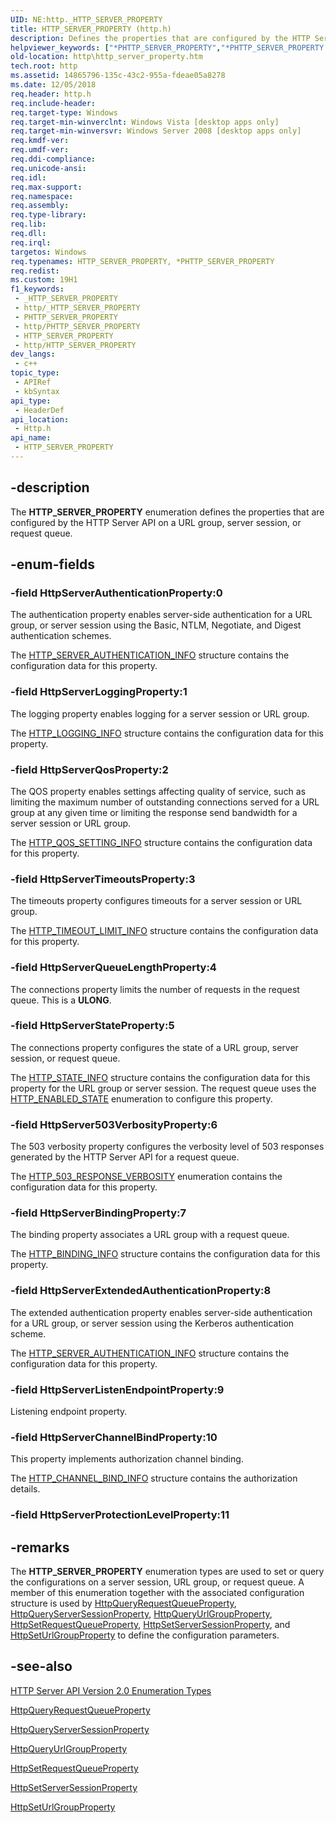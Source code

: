 ```yaml
---
UID: NE:http._HTTP_SERVER_PROPERTY
title: HTTP_SERVER_PROPERTY (http.h)
description: Defines the properties that are configured by the HTTP Server API on a URL group, server session, or request queue.
helpviewer_keywords: ["*PHTTP_SERVER_PROPERTY","*PHTTP_SERVER_PROPERTY enumeration [HTTP]","HTTP_SERVER_PROPERTY","HTTP_SERVER_PROPERTY enumeration [HTTP]","HttpServer503VerbosityProperty","HttpServerAuthenticationProperty","HttpServerBindingProperty","HttpServerChannelBindProperty","HttpServerExtendedAuthenticationProperty","HttpServerListenEndpointProperty","HttpServerLoggingProperty","HttpServerQosProperty","HttpServerQueueLengthProperty","HttpServerStateProperty","HttpServerTimeoutsProperty","http.http_server_property","http/*PHTTP_SERVER_PROPERTY","http/HTTP_SERVER_PROPERTY","http/HttpServer503VerbosityProperty","http/HttpServerAuthenticationProperty","http/HttpServerBindingProperty","http/HttpServerChannelBindProperty","http/HttpServerExtendedAuthenticationProperty","http/HttpServerListenEndpointProperty","http/HttpServerLoggingProperty","http/HttpServerQosProperty","http/HttpServerQueueLengthProperty","http/HttpServerStateProperty","http/HttpServerTimeoutsProperty"]
old-location: http\http_server_property.htm
tech.root: http
ms.assetid: 14865796-135c-43c2-955a-fdeae05a8278
ms.date: 12/05/2018
req.header: http.h
req.include-header: 
req.target-type: Windows
req.target-min-winverclnt: Windows Vista [desktop apps only]
req.target-min-winversvr: Windows Server 2008 [desktop apps only]
req.kmdf-ver: 
req.umdf-ver: 
req.ddi-compliance: 
req.unicode-ansi: 
req.idl: 
req.max-support: 
req.namespace: 
req.assembly: 
req.type-library: 
req.lib: 
req.dll: 
req.irql: 
targetos: Windows
req.typenames: HTTP_SERVER_PROPERTY, *PHTTP_SERVER_PROPERTY
req.redist: 
ms.custom: 19H1
f1_keywords:
 - _HTTP_SERVER_PROPERTY
 - http/_HTTP_SERVER_PROPERTY
 - PHTTP_SERVER_PROPERTY
 - http/PHTTP_SERVER_PROPERTY
 - HTTP_SERVER_PROPERTY
 - http/HTTP_SERVER_PROPERTY
dev_langs:
 - c++
topic_type:
 - APIRef
 - kbSyntax
api_type:
 - HeaderDef
api_location:
 - Http.h
api_name:
 - HTTP_SERVER_PROPERTY
---
```


## -description

The <b>HTTP_SERVER_PROPERTY</b> enumeration defines the properties that are configured by the HTTP Server API on a URL group, server session, or request queue.

## -enum-fields

### -field HttpServerAuthenticationProperty:0

The authentication property enables server-side authentication for a URL group, or  server session using the Basic, NTLM, Negotiate, and Digest authentication schemes.

 The <a href="/windows/desktop/api/http/ns-http-http_server_authentication_info">HTTP_SERVER_AUTHENTICATION_INFO</a>  structure contains the configuration data for this property.

### -field HttpServerLoggingProperty:1

The logging property enables logging for a server session or URL group.

The <a href="/windows/desktop/api/http/ns-http-http_logging_info">HTTP_LOGGING_INFO</a> structure contains the configuration data for this property.

### -field HttpServerQosProperty:2

The QOS property enables settings affecting quality of service, such as limiting the maximum number of outstanding connections served for a URL group at any given time or limiting the response send bandwidth for a server session or URL group.

The <a href="/windows/desktop/api/http/ns-http-http_qos_setting_info">HTTP_QOS_SETTING_INFO</a> structure contains the configuration data for this property.

### -field HttpServerTimeoutsProperty:3

The timeouts property  configures timeouts for a server session or URL group.

The <a href="/windows/desktop/api/http/ns-http-http_timeout_limit_info">HTTP_TIMEOUT_LIMIT_INFO</a> structure contains the configuration data for this property.

### -field HttpServerQueueLengthProperty:4

The connections property limits the number of requests in the request queue. This is a <b>ULONG</b>.

### -field HttpServerStateProperty:5

The connections property configures the state of a URL group, server session, or request queue.

The <a href="/windows/desktop/api/http/ns-http-http_state_info">HTTP_STATE_INFO</a> structure contains the configuration data for this property for the URL group or server session. The request queue uses the <a href="/windows/desktop/api/http/ne-http-http_enabled_state">HTTP_ENABLED_STATE</a> enumeration to configure this property.

### -field HttpServer503VerbosityProperty:6

The 503 verbosity  property configures the verbosity level of 503 responses generated by the HTTP Server API for a request queue.

The <a href="/windows/desktop/api/http/ne-http-http_503_response_verbosity">HTTP_503_RESPONSE_VERBOSITY</a> enumeration contains the configuration data for this property.

### -field HttpServerBindingProperty:7

The binding property associates a URL group with a  request queue.

The <a href="/windows/desktop/api/http/ns-http-http_binding_info">HTTP_BINDING_INFO</a> structure contains the configuration data for this property.

### -field HttpServerExtendedAuthenticationProperty:8

The extended authentication property enables server-side authentication for a URL group, or  server session using the Kerberos authentication scheme.

 The <a href="/windows/desktop/api/http/ns-http-http_server_authentication_info">HTTP_SERVER_AUTHENTICATION_INFO</a>  structure contains the configuration data for this property.

### -field HttpServerListenEndpointProperty:9

Listening endpoint property.

### -field HttpServerChannelBindProperty:10

This property implements authorization channel binding.

The <a href="/windows/desktop/api/http/ns-http-http_channel_bind_info">HTTP_CHANNEL_BIND_INFO</a> structure contains the authorization details.

### -field HttpServerProtectionLevelProperty:11

## -remarks

The <b>HTTP_SERVER_PROPERTY</b> enumeration types are used to set or query the configurations on a server session, URL group, or request queue. A member of this enumeration together with the  associated configuration structure is used by <a href="/windows/desktop/api/http/nf-http-httpqueryrequestqueueproperty">HttpQueryRequestQueueProperty</a>, <a href="/windows/desktop/api/http/nf-http-httpqueryserversessionproperty">HttpQueryServerSessionProperty</a>, <a href="/windows/desktop/api/http/nf-http-httpqueryurlgroupproperty">HttpQueryUrlGroupProperty</a>, <a href="/windows/desktop/api/http/nf-http-httpsetrequestqueueproperty">HttpSetRequestQueueProperty</a>, <a href="/windows/desktop/api/http/nf-http-httpsetserversessionproperty">HttpSetServerSessionProperty</a>, and <a href="/windows/desktop/api/http/nf-http-httpseturlgroupproperty">HttpSetUrlGroupProperty</a> to define the configuration parameters.

## -see-also

<a href="/windows/desktop/Http/http-server-api-version-2-0-enumeration-types">HTTP Server API Version 2.0 Enumeration Types</a>

<a href="/windows/desktop/api/http/nf-http-httpqueryrequestqueueproperty">HttpQueryRequestQueueProperty</a>

<a href="/windows/desktop/api/http/nf-http-httpqueryserversessionproperty">HttpQueryServerSessionProperty</a>

<a href="/windows/desktop/api/http/nf-http-httpqueryurlgroupproperty">HttpQueryUrlGroupProperty</a>

<a href="/windows/desktop/api/http/nf-http-httpsetrequestqueueproperty">HttpSetRequestQueueProperty</a>

<a href="/windows/desktop/api/http/nf-http-httpsetserversessionproperty">HttpSetServerSessionProperty</a>

<a href="/windows/desktop/api/http/nf-http-httpseturlgroupproperty">HttpSetUrlGroupProperty</a>
